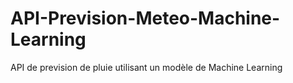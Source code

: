 # API-Prevision-Meteo-Machine-Learning
API de prevision de pluie utilisant un modèle de Machine Learning
